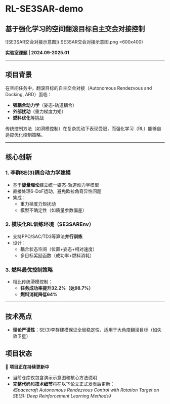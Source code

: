 # RL-SE3SAR-demo  
## 基于强化学习的空间翻滚目标自主交会对接控制  

![SE3SAR交会对接示意图](.SE3SAR交会对接示意图.png =600x400)  

**实验室课题 | 2024.09-2025.01**  

---

## 项目背景  
在空间任务中，翻滚目标的自主交会对接（Autonomous Rendezvous and Docking, ARD）面临：  
- **强耦合动力学**（姿态-轨道耦合）  
- **外部扰动**（重力梯度力矩）  
- **燃料优化**等挑战  

传统控制方法（如滑模控制）在复杂扰动下表现受限，而强化学习（RL）能够自适应优化控制策略。  

---

## 核心创新  
### 1. 李群SE(3)耦合动力学建模  
- 基于**旋量理论**建立统一姿态-轨道动力学模型  
- 直接处理6-DoF运动，避免欧拉角奇异性问题  
- 集成：  
  - 重力梯度力矩扰动  
  - 模型不确定性（如质量参数偏差）  

### 2. 模块化RL训练环境（SE3SAREnv）  
- 支持PPO/SAC/TD3等算法**并行训练**  
- 设计：  
  - 耦合状态空间（位置+姿态+相对速度）  
  - 多目标奖励函数（成功率+燃料消耗）  

### 3. 燃料最优控制策略  
- 相比传统滑模控制：  
  - **任务成功率提升32.2%（达98.7%）**  
  - **燃料消耗降低64%**  

---

## 技术亮点  
- **理论严谨性**：SE(3)李群建模保证全局稳定性，适用于大角度翻滚目标（如失效卫星）  

## 项目状态
🚧 **项目正在持续更新中**  
- 当前仓库仅包含演示示意图和核心方法说明  
- **完整代码**和**技术细节**将在以下论文正式发表后更新：  
  *《Spacecraft Autonomous Rendezvous Control with Rotation Target on SE(3): Deep Reinforcement Learning Methods》*  
